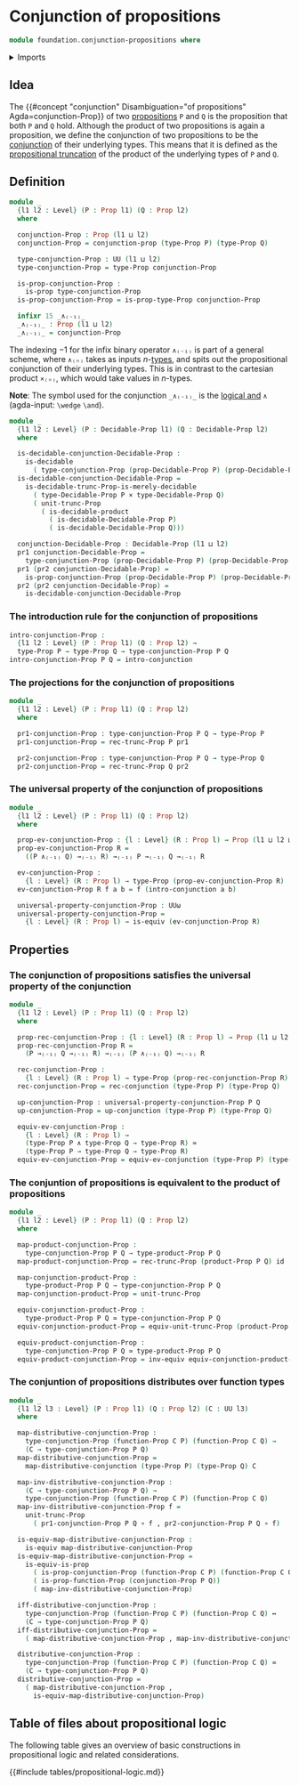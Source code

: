 # Conjunction of propositions

```agda
module foundation.conjunction-propositions where
```

<details><summary>Imports</summary>

```agda
open import foundation.conjunction
open import foundation.decidable-types
open import foundation.dependent-pair-types
open import foundation.logical-equivalences
open import foundation.propositional-truncations
open import foundation.universe-levels

open import foundation-core.cartesian-product-types
open import foundation-core.decidable-propositions
open import foundation-core.equivalences
open import foundation-core.function-types
open import foundation-core.propositions
```

</details>

## Idea

The
{{#concept "conjunction" Disambiguation="of propositions" Agda=conjunction-Prop}}
of two [propositions](foundation-core.propositions.md) `P` and `Q` is the
proposition that both `P` and `Q` hold. Although the product of two propositions
is again a proposition, we define the conjunction of two propositions to be the
[conjunction](foundation.conjunction.md) of their underlying types. This means
that it is defined as the
[propositional truncation](foundation.propositional-truncations.md) of the
product of the underlying types of `P` and `Q`.

## Definition

```agda
module _
  {l1 l2 : Level} (P : Prop l1) (Q : Prop l2)
  where

  conjunction-Prop : Prop (l1 ⊔ l2)
  conjunction-Prop = conjunction-prop (type-Prop P) (type-Prop Q)

  type-conjunction-Prop : UU (l1 ⊔ l2)
  type-conjunction-Prop = type-Prop conjunction-Prop

  is-prop-conjunction-Prop :
    is-prop type-conjunction-Prop
  is-prop-conjunction-Prop = is-prop-type-Prop conjunction-Prop

  infixr 15 _∧₍₋₁₎_
  _∧₍₋₁₎_ : Prop (l1 ⊔ l2)
  _∧₍₋₁₎_ = conjunction-Prop
```

The indexing $-1$ for the infix binary operator `∧₍₋₁₎` is part of a general
scheme, where `∧₍ₙ₎` takes as inputs
$n$-[types](foundation-core.truncated-types.md), and spits out the propositional
conjunction of their underlying types. This is in contrast to the cartesian
product `×₍ₙ₎`, which would take values in $n$-types.

**Note**: The symbol used for the conjunction `_∧₍₋₁₎_` is the
[logical and](https://codepoints.net/U+2227) `∧` (agda-input: `\wedge` `\and`).

```agda
module _
  {l1 l2 : Level} (P : Decidable-Prop l1) (Q : Decidable-Prop l2)
  where

  is-decidable-conjunction-Decidable-Prop :
    is-decidable
      ( type-conjunction-Prop (prop-Decidable-Prop P) (prop-Decidable-Prop Q))
  is-decidable-conjunction-Decidable-Prop =
    is-decidable-trunc-Prop-is-merely-decidable
      ( type-Decidable-Prop P × type-Decidable-Prop Q)
      ( unit-trunc-Prop
        ( is-decidable-product
          ( is-decidable-Decidable-Prop P)
          ( is-decidable-Decidable-Prop Q)))

  conjunction-Decidable-Prop : Decidable-Prop (l1 ⊔ l2)
  pr1 conjunction-Decidable-Prop =
    type-conjunction-Prop (prop-Decidable-Prop P) (prop-Decidable-Prop Q)
  pr1 (pr2 conjunction-Decidable-Prop) =
    is-prop-conjunction-Prop (prop-Decidable-Prop P) (prop-Decidable-Prop Q)
  pr2 (pr2 conjunction-Decidable-Prop) =
    is-decidable-conjunction-Decidable-Prop
```

### The introduction rule for the conjunction of propositions

```agda
intro-conjunction-Prop :
  {l1 l2 : Level} (P : Prop l1) (Q : Prop l2) →
  type-Prop P → type-Prop Q → type-conjunction-Prop P Q
intro-conjunction-Prop P Q = intro-conjunction
```

### The projections for the conjunction of propositions

```agda
module _
  {l1 l2 : Level} (P : Prop l1) (Q : Prop l2)
  where

  pr1-conjunction-Prop : type-conjunction-Prop P Q → type-Prop P
  pr1-conjunction-Prop = rec-trunc-Prop P pr1

  pr2-conjunction-Prop : type-conjunction-Prop P Q → type-Prop Q
  pr2-conjunction-Prop = rec-trunc-Prop Q pr2
```

### The universal property of the conjunction of propositions

```agda
module _
  {l1 l2 : Level} (P : Prop l1) (Q : Prop l2)
  where

  prop-ev-conjunction-Prop : {l : Level} (R : Prop l) → Prop (l1 ⊔ l2 ⊔ l)
  prop-ev-conjunction-Prop R =
    ((P ∧₍₋₁₎ Q) →₍₋₁₎ R) →₍₋₁₎ P →₍₋₁₎ Q →₍₋₁₎ R

  ev-conjunction-Prop :
    {l : Level} (R : Prop l) → type-Prop (prop-ev-conjunction-Prop R)
  ev-conjunction-Prop R f a b = f (intro-conjunction a b)

  universal-property-conjunction-Prop : UUω
  universal-property-conjunction-Prop =
    {l : Level} (R : Prop l) → is-equiv (ev-conjunction-Prop R)
```

## Properties

### The conjunction of propositions satisfies the universal property of the conjunction

```agda
module _
  {l1 l2 : Level} (P : Prop l1) (Q : Prop l2)
  where

  prop-rec-conjunction-Prop : {l : Level} (R : Prop l) → Prop (l1 ⊔ l2 ⊔ l)
  prop-rec-conjunction-Prop R =
    (P →₍₋₁₎ Q →₍₋₁₎ R) →₍₋₁₎ (P ∧₍₋₁₎ Q) →₍₋₁₎ R

  rec-conjunction-Prop :
    {l : Level} (R : Prop l) → type-Prop (prop-rec-conjunction-Prop R)
  rec-conjunction-Prop = rec-conjunction (type-Prop P) (type-Prop Q)

  up-conjunction-Prop : universal-property-conjunction-Prop P Q
  up-conjunction-Prop = up-conjunction (type-Prop P) (type-Prop Q)

  equiv-ev-conjunction-Prop :
    {l : Level} (R : Prop l) →
    (type-Prop P ∧ type-Prop Q → type-Prop R) ≃
    (type-Prop P → type-Prop Q → type-Prop R)
  equiv-ev-conjunction-Prop = equiv-ev-conjunction (type-Prop P) (type-Prop Q)
```

### The conjuntion of propositions is equivalent to the product of propositions

```agda
module _
  {l1 l2 : Level} (P : Prop l1) (Q : Prop l2)
  where

  map-product-conjunction-Prop :
    type-conjunction-Prop P Q → type-product-Prop P Q
  map-product-conjunction-Prop = rec-trunc-Prop (product-Prop P Q) id

  map-conjunction-product-Prop :
    type-product-Prop P Q → type-conjunction-Prop P Q
  map-conjunction-product-Prop = unit-trunc-Prop

  equiv-conjunction-product-Prop :
    type-product-Prop P Q ≃ type-conjunction-Prop P Q
  equiv-conjunction-product-Prop = equiv-unit-trunc-Prop (product-Prop P Q)

  equiv-product-conjunction-Prop :
    type-conjunction-Prop P Q ≃ type-product-Prop P Q
  equiv-product-conjunction-Prop = inv-equiv equiv-conjunction-product-Prop
```

### The conjuntion of propositions distributes over function types

```agda
module _
  {l1 l2 l3 : Level} (P : Prop l1) (Q : Prop l2) (C : UU l3)
  where

  map-distributive-conjunction-Prop :
    type-conjunction-Prop (function-Prop C P) (function-Prop C Q) →
    (C → type-conjunction-Prop P Q)
  map-distributive-conjunction-Prop =
    map-distributive-conjunction (type-Prop P) (type-Prop Q) C

  map-inv-distributive-conjunction-Prop :
    (C → type-conjunction-Prop P Q) →
    type-conjunction-Prop (function-Prop C P) (function-Prop C Q)
  map-inv-distributive-conjunction-Prop f =
    unit-trunc-Prop
      ( pr1-conjunction-Prop P Q ∘ f , pr2-conjunction-Prop P Q ∘ f)

  is-equiv-map-distributive-conjunction-Prop :
    is-equiv map-distributive-conjunction-Prop
  is-equiv-map-distributive-conjunction-Prop =
    is-equiv-is-prop
      ( is-prop-conjunction-Prop (function-Prop C P) (function-Prop C Q))
      ( is-prop-function-Prop (conjunction-Prop P Q))
      ( map-inv-distributive-conjunction-Prop)

  iff-distributive-conjunction-Prop :
    type-conjunction-Prop (function-Prop C P) (function-Prop C Q) ↔
    (C → type-conjunction-Prop P Q)
  iff-distributive-conjunction-Prop =
    ( map-distributive-conjunction-Prop , map-inv-distributive-conjunction-Prop)

  distributive-conjunction-Prop :
    type-conjunction-Prop (function-Prop C P) (function-Prop C Q) ≃
    (C → type-conjunction-Prop P Q)
  distributive-conjunction-Prop =
    ( map-distributive-conjunction-Prop ,
      is-equiv-map-distributive-conjunction-Prop)
```

## Table of files about propositional logic

The following table gives an overview of basic constructions in propositional
logic and related considerations.

{{#include tables/propositional-logic.md}}
